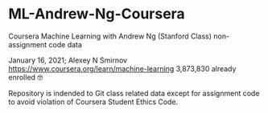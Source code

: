 # ML-Andrew-Ng-Coursera
Coursera Machine Learning with Andrew Ng (Stanford Class) non-assignment code data

January 16, 2021; Alexey N Smirnov
https://www.coursera.org/learn/machine-learning
3,873,830 already enrolled 🤓

Repository is indended to Git class related data except for assignment code to avoid violation of Coursera Student Ethics Code.
